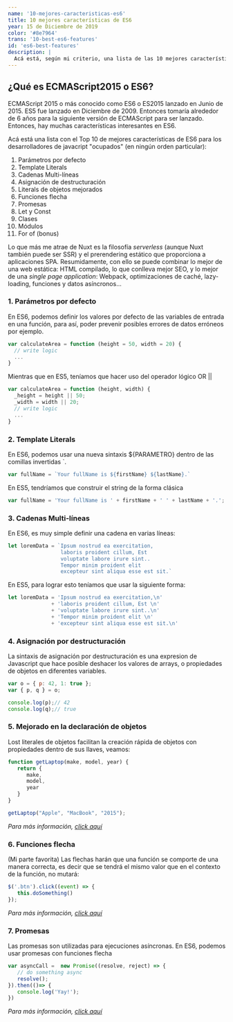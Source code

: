 ```yaml
---
name: '10-mejores-caracteristicas-es6'
title: 10 mejores características de ES6
year: 15 de Diciembre de 2019
color: '#8e7964'
trans: '10-best-es6-features'
id: 'es6-best-features'
description: |
  Acá está, según mi criterio, una lista de las 10 mejores características que se introdujeron en es6, el nuevo estándar de javascript.
---
```


## ¿Qué es ECMAScript2015 o ES6?

ECMAScript 2015 o más conocido como ES6 o ES2015 lanzado en Junio de 2015. ES5 fue lanzado en Diciembre de 2009. Entonces tomaría alrededor de 6 años para la siguiente versión de ECMAScript para ser lanzado. Entonces, hay muchas características interesantes en ES6.


Acá está una lista con el Top 10 de mejores características de ES6 para los desarrolladores de javacript "ocupados" (en ningún orden particular):

1. Parámetros por defecto
2. Template Literals
3. Cadenas Multi-líneas
4. Asignación de destructuración
5. Literals de objetos mejorados
6. Funciones flecha
7. Promesas
8. Let y Const
9. Clases
10. Módulos
11. For of (bonus)

Lo que más me atrae de Nuxt es la filosofía *serverless* (aunque Nuxt también puede ser SSR) y el prerendering estático que proporciona a aplicaciones SPA. Resumidamente, con ello se puede combinar lo mejor de una web estática: HTML compilado, lo que conlleva mejor SEO, y lo mejor de una *single page application*: Webpack, optimizaciones de caché, lazy-loading, funciones y datos asíncronos...

### 1. Parámetros por defecto

En ES6, podemos definir los valores por defecto de las variables de entrada en una función, para así, poder prevenir posibles errores de datos erróneos por ejemplo.

```javascript
var calculateArea = function (height = 50, width = 20) {
  // write logic
  ...
}
```

Mientras que en ES5, teníamos que hacer uso del operador lógico OR <inline-code>||</inline-code>

```javascript
var calculateArea = function (height, width) {
  _height = height || 50;
  _width = width || 20;
  // write logic
  ...
}
```

### 2. Template Literals

En ES6, podemos usar una nueva sintaxis <inline-code>${PARAMETRO}</inline-code> dentro de las comillas invertidas <inline-code>`</inline-code>.

```javascript
var fullName = `Your fullName is ${firstName} ${lastName}.`
```

En ES5, tendríamos que construir el string de la forma clásica

```javascript
var fullName = 'Your fullName is ' + firstName + ' ' + lastName + '.';
```

### 3. Cadenas Multi-líneas

En ES6, es muy simple definir una cadena en varias líneas:

```javascript
let loremData = `Ipsum nostrud ea exercitation,
                 laboris proident cillum, Est 
                 voluptate labore irure sint..
                 Tempor minim proident elit 
                 excepteur sint aliqua esse est sit.`
```

En ES5, para lograr esto teníamos que usar la siguiente forma:

```javascript
let loremData = 'Ipsum nostrud ea exercitation,\n'
              + 'laboris proident cillum, Est \n'
              + 'voluptate labore irure sint..\n'
              + 'Tempor minim proident elit \n'
              + 'excepteur sint aliqua esse est sit.\n'
```

### 4. Asignación por destructuración

La sintaxis de asignación por destructuración es una expresion de Javascript que hace posible deshacer los valores de arrays, o propiedades de objetos en diferentes variables.

```javascript
var o = { p: 42, 1: true };
var { p, q } = o;

console.log(p);// 42
console.log(q);// true
```

### 5. Mejorado en la declaración de objetos

Lost literales de objetos facilitan la creación rápida de objetos con propiedades dentro de sus llaves, veamos:

```javascript
function getLaptop(make, model, year) {
   return {
      make,
      model,
      year
   }
}

getLaptop("Apple", "MacBook", "2015");
```

*Para más información, [click aquí](https://dev.to/sarah_chima/enhanced-object-literals-in-es6-a9d)*


### 6. Funciones flecha

(Mi parte favorita) Las flechas harán que una función se comporte de una manera correcta, es decir que se tendrá el mismo valor que en el contexto de la función, no mutará:

```javascript
$('.btn').click((event) => {   
   this.doSomething() 
});
```

*Para más información, [click aquí](https://developer.mozilla.org/en/docs/Web/JavaScript/Reference/Functions/Arrow_functions)*


### 7. Promesas

Las promesas son utilizadas para ejecuciones asíncronas. En ES6, podemos usar promesas con funciones flecha

```javascript
var asyncCall =  new Promise((resolve, reject) => {
   // do something async 
   resolve();
}).then(()=> {   
   console.log('Yay!');
})
```

*Para más información, [click aquí](https://developer.mozilla.org/en-US/docs/Web/JavaScript/Reference/Global_Objects/Promise)*
